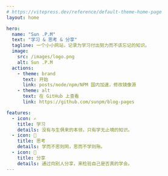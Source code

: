 ```yaml
---
# https://vitepress.dev/reference/default-theme-home-page
layout: home

hero:
  name: "Sun .P.M"
  text: "学习 & 思考 & 分享"
  tagline: 一个小小网站，记录为学习付出努力而不该忘记的知识。
  image:
    src: /images/logo.png
    alt: Sun .P.M
  actions:
    - theme: brand
      text: 开始
      link: posts/node/npm/NPM 国内加速，修改镜像源
    - theme: alt
      text: 在 GitHub 上查看
      link: https://github.com/sunpm/blog-pages

features:
  - icon: ✍️
    title: 学习
    details: 没有与生俱来的本领，只有学无止境的知识。
  - icon: 🧠
    title: 思考
    details: 学而不思则罔，思而不学则殆。
  - icon: 📝
    title: 分享
    details: 通过向别人分享，来检验自己是否真的学会。
---
```

